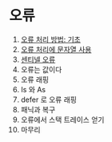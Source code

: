 # 오류

1. [오류 처리 방법: 기초](8.1.md)
2. [오류 처리에 문자열 사용](8.2.md)
3. [센티넬 오류](8.3.md)
4. 오류는 값이다
5. 오류 래핑
6. Is 와 As
7. defer 로 오류 래핑
8. 패닉과 복구
9. 오류에서 스택 트레이스 얻기
10. 마무리